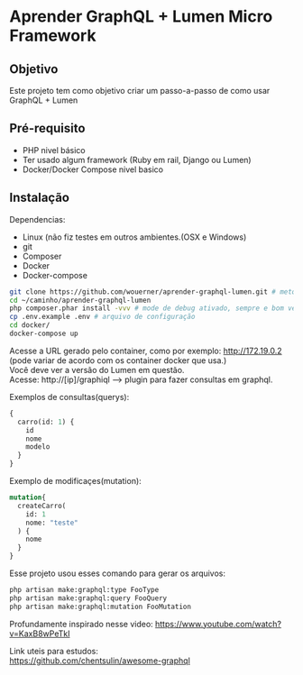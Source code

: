 # Aprender GraphQL + Lumen Micro Framework
## Objetivo

Este projeto tem como objetivo criar um passo-a-passo de como usar GraphQL + Lumen

## Pré-requisito
 * PHP nivel básico
 * Ter usado algum framework (Ruby em rail, Django ou Lumen)
 * Docker/Docker Compose nivel basico

## Instalação
Dependencias:
 * Linux (não fiz testes em outros ambientes.(OSX e Windows)
 * git
 * Composer 
 * Docker
 * Docker-compose

```sh
git clone https://github.com/wouerner/aprender-graphql-lumen.git # metodo https, prefira ssh
cd ~/caminho/aprender-graphql-lumen
php composer.phar install -vvv # mode de debug ativado, sempre e bom ver o que esta acontecento.
cp .env.example .env # arquivo de configuração
cd docker/
docker-compose up

```

Acesse a URL gerado pelo container, como por exemplo: http://172.19.0.2 (pode variar de acordo com os container docker que usa.)  
Você deve ver a versão do Lumen em questão.  
Acesse: http://[ip]/graphiql  --> plugin para fazer consultas em graphql.  

Exemplos de consultas(querys):
```graphql
{
  carro(id: 1) {
    id
    nome
    modelo
  }
}
```

Exemplo de modificaçes(mutation):

```graphql
mutation{
  createCarro(
    id: 1
    nome: "teste"
  ) {
    nome
  }
}
```
Esse projeto usou esses comando para gerar os arquivos:

```sh
php artisan make:graphql:type FooType  
php artisan make:graphql:query FooQuery  
php artisan make:graphql:mutation FooMutation  
```

Profundamente inspirado nesse video:
https://www.youtube.com/watch?v=KaxB8wPeTkI

Link uteis para estudos:  
https://github.com/chentsulin/awesome-graphql
